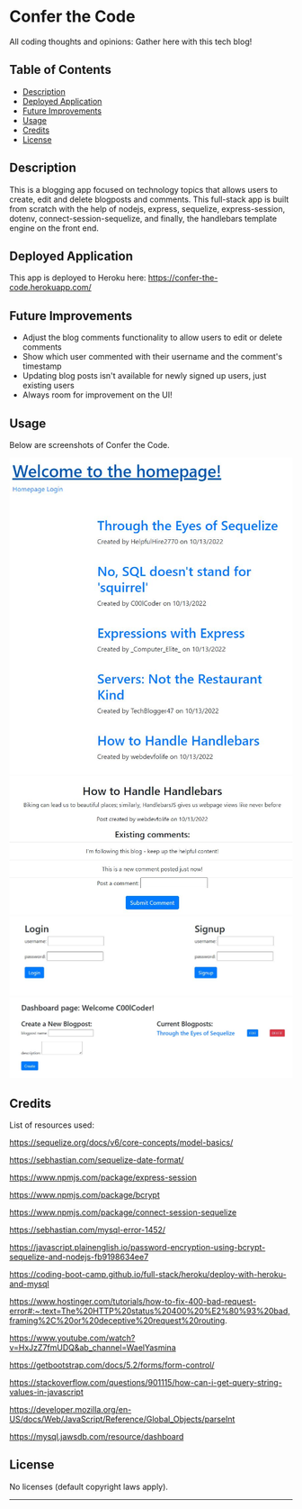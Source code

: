 # Confer the Code
All coding thoughts and opinions: Gather here with this tech blog!

## Table of Contents

- [Description](#description)
- [Deployed Application](#deployed-application)
- [Future Improvements](#future-improvements)
- [Usage](#usage)
- [Credits](#credits)
- [License](#license)

## Description

This is a blogging app focused on technology topics that allows users to create, edit and delete blogposts and comments. This full-stack app is built from scratch with the help of nodejs, express, sequelize, express-session, dotenv, connect-session-sequelize, and finally, the handlebars template engine on the front end.

## Deployed Application

This app is deployed to Heroku here: https://confer-the-code.herokuapp.com/

## Future Improvements

 * Adjust the blog comments functionality to allow users to edit or delete comments
 * Show which user commented with their username and the comment's timestamp
 * Updating blog posts isn't available for newly signed up users, just existing users
 * Always room for improvement on the UI!

## Usage

Below are screenshots of Confer the Code.

![Confer the Code screenshot 1](./assets/images/confer-the-code-screenshot1.JPG)
![Confer the Code screenshot 2](./assets/images/confer-the-code-screenshot2.JPG)
![Confer the Code screenshot 3](./assets/images/confer-the-code-screenshot3.JPG)
![Confer the Code screenshot 4](./assets/images/confer-the-code-screenshot4.JPG)

## Credits

List of resources used:

https://sequelize.org/docs/v6/core-concepts/model-basics/

https://sebhastian.com/sequelize-date-format/

https://www.npmjs.com/package/express-session

https://www.npmjs.com/package/bcrypt

https://www.npmjs.com/package/connect-session-sequelize

https://sebhastian.com/mysql-error-1452/

https://javascript.plainenglish.io/password-encryption-using-bcrypt-sequelize-and-nodejs-fb9198634ee7

https://coding-boot-camp.github.io/full-stack/heroku/deploy-with-heroku-and-mysql

https://www.hostinger.com/tutorials/how-to-fix-400-bad-request-error#:~:text=The%20HTTP%20status%20400%20%E2%80%93%20bad,framing%2C%20or%20deceptive%20request%20routing.

https://www.youtube.com/watch?v=HxJzZ7fmUDQ&ab_channel=WaelYasmina

https://getbootstrap.com/docs/5.2/forms/form-control/

https://stackoverflow.com/questions/901115/how-can-i-get-query-string-values-in-javascript

https://developer.mozilla.org/en-US/docs/Web/JavaScript/Reference/Global_Objects/parseInt

https://mysql.jawsdb.com/resource/dashboard

## License

No licenses (default copyright laws apply).

---